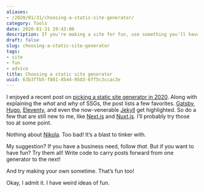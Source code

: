 ```yaml
---
aliases:
- /2020/01/31/choosing-a-static-site-generator/
category: Tools
date: 2020-01-31 19:43:00
description: If you're making a site for fun, use something you'll have fun with
draft: false
slug: choosing-a-static-site-generator
tags:
- site
- fun
- advice
title: Choosing a static site generator
uuid: 63b3ffb5-f881-4544-95d3-6ff5c3ccac3e
---
```


I enjoyed a recent post on [picking a static site generator in
2020](https://snipcart.com/blog/choose-best-static-site-generator).
Along with explaining the *what* and *why* of SSGs, the post lists a few
favorites. [Gatsby](/tag/gatsbyjs), [Hugo](/tag/hugo),
[Eleventy](/tag/eleventy), and even the now-venerable
[Jekyll](/tag/jekyll) get highlighted. So do a few that are still new
to me, like [Next.js](https://nextjs.org/) and
[Nuxt.js](https://nuxtjs.org/). I’ll probably try those too at some
point.

Nothing about [Nikola](/tag/nikola). Too bad\! It’s a blast to tinker
with.

My suggestion? If you have a business need, follow *that*. But if you
want to have fun? Try them all! Write code to carry posts forward from
one generator to the next!

And try making your own sometime. That’s fun too!

Okay, I admit it. I have weird ideas of fun.

